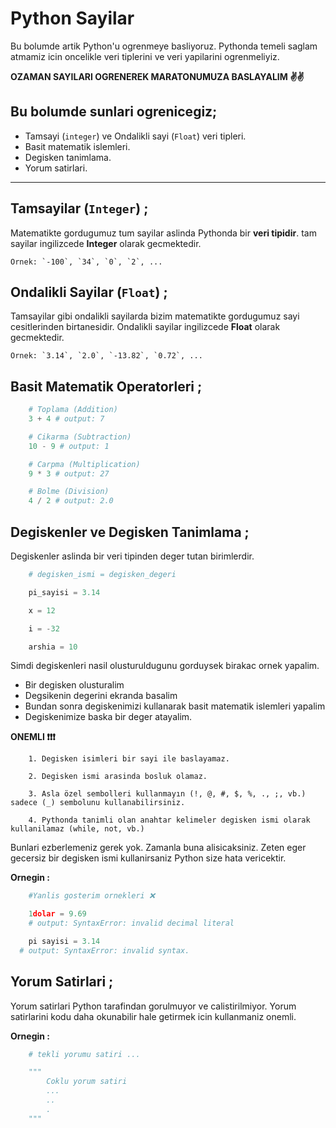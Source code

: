 # Python Sayilar

Bu bolumde artik Python'u ogrenmeye basliyoruz. Pythonda temeli saglam atmamiz icin oncelikle veri tiplerini ve veri yapilarini ogrenmeliyiz.

__OZAMAN SAYILARI OGRENEREK MARATONUMUZA BASLAYALIM ✌️✌️__

## Bu bolumde sunlari ogrenicegiz;

- Tamsayi (`integer`) ve Ondalikli sayi (`Float`) veri tipleri.
- Basit matematik islemleri.
- Degisken tanimlama.
- Yorum satirlari.

---

## __Tamsayilar (`Integer`) ;__ 

Matematikte gordugumuz tum sayilar aslinda Pythonda bir __veri tipidir__. tam sayilar ingilizcede __Integer__ olarak gecmektedir. 

```
Ornek: `-100`, `34`, `0`, `2`, ...
```

## __Ondalikli Sayilar (`Float`) ;__ 

Tamsayilar gibi ondalikli sayilarda bizim matematikte gordugumuz sayi cesitlerinden birtanesidir. Ondalikli sayilar ingilizcede __Float__ olarak gecmektedir.

```
Ornek: `3.14`, `2.0`, `-13.82`, `0.72`, ...
```

## __Basit Matematik Operatorleri ;__

```python
    # Toplama (Addition)
    3 + 4 # output: 7

    # Cikarma (Subtraction)
    10 - 9 # output: 1

    # Carpma (Multiplication)
    9 * 3 # output: 27

    # Bolme (Division)
    4 / 2 # output: 2.0
```

## __Degiskenler ve Degisken Tanimlama ;__

Degiskenler aslinda bir veri tipinden deger tutan birimlerdir.

```python
    # degisken_ismi = degisken_degeri

    pi_sayisi = 3.14

    x = 12

    i = -32

    arshia = 10
```

Simdi degiskenleri nasil olusturuldugunu gorduysek birakac ornek yapalim.

- Bir degisken olusturalim
- Degsikenin degerini ekranda basalim
- Bundan sonra degiskenimizi kullanarak basit matematik islemleri yapalim
- Degiskenimize baska bir deger atayalim.

__ONEMLI ❗️❗️❗️__

```
    1. Degisken isimleri bir sayi ile baslayamaz.

    2. Degisken ismi arasinda bosluk olamaz.

    3. Asla özel sembolleri kullanmayın (!, @, #, $, %, ., ;, vb.) sadece (_) sembolunu kullanabilirsiniz.

    4. Pythonda tanimli olan anahtar kelimeler degisken ismi olarak kullanilamaz (while, not, vb.)
```
Bunlari ezberlemeniz gerek yok. Zamanla buna alisicaksiniz. Zeten eger gecersiz bir degisken ismi kullanirsaniz Python size hata vericektir.

__Ornegin :__
```python
    #Yanlis gosterim ornekleri ❌

    1dolar = 9.69 
    # output: SyntaxError: invalid decimal literal

    pi sayisi = 3.14
  # output: SyntaxError: invalid syntax.
```

## __Yorum Satirlari ;__

Yorum satirlari Python tarafindan gorulmuyor ve calistirilmiyor. Yorum satirlarini kodu daha okunabilir hale getirmek icin kullanmaniz onemli.

__Ornegin :__
```python
    # tekli yorumu satiri ...

    """
        Coklu yorum satiri
        ...
        ..
        .
    """
```